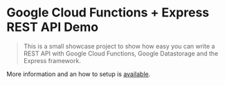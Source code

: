 # Google Cloud Functions + Express REST API Demo

> This is a small showcase project to show how easy you can write a REST API with Google Cloud Functions, Google Datastorage and the Express framework.

More information and an how to setup is [available](https://www.slideshare.net/Pindar/cloud-functions-express-78077534).
